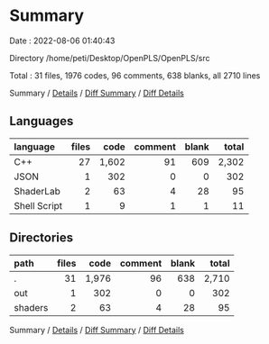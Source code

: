 # Summary

Date : 2022-08-06 01:40:43

Directory /home/peti/Desktop/OpenPLS/OpenPLS/src

Total : 31 files,  1976 codes, 96 comments, 638 blanks, all 2710 lines

Summary / [Details](details.md) / [Diff Summary](diff.md) / [Diff Details](diff-details.md)

## Languages
| language | files | code | comment | blank | total |
| :--- | ---: | ---: | ---: | ---: | ---: |
| C++ | 27 | 1,602 | 91 | 609 | 2,302 |
| JSON | 1 | 302 | 0 | 0 | 302 |
| ShaderLab | 2 | 63 | 4 | 28 | 95 |
| Shell Script | 1 | 9 | 1 | 1 | 11 |

## Directories
| path | files | code | comment | blank | total |
| :--- | ---: | ---: | ---: | ---: | ---: |
| . | 31 | 1,976 | 96 | 638 | 2,710 |
| out | 1 | 302 | 0 | 0 | 302 |
| shaders | 2 | 63 | 4 | 28 | 95 |

Summary / [Details](details.md) / [Diff Summary](diff.md) / [Diff Details](diff-details.md)